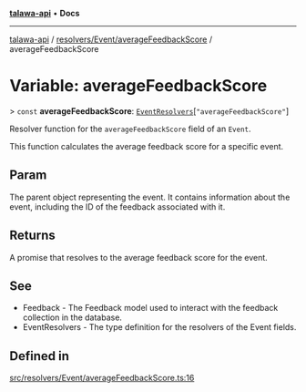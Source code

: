 [**talawa-api**](../../../../README.md) • **Docs**

***

[talawa-api](../../../../modules.md) / [resolvers/Event/averageFeedbackScore](../README.md) / averageFeedbackScore

# Variable: averageFeedbackScore

\> `const` **averageFeedbackScore**: [`EventResolvers`](../../../../types/generatedGraphQLTypes/type-aliases/EventResolvers.md)\[`"averageFeedbackScore"`\]

Resolver function for the `averageFeedbackScore` field of an `Event`.

This function calculates the average feedback score for a specific event.

## Param

The parent object representing the event. It contains information about the event, including the ID of the feedback associated with it.

## Returns

A promise that resolves to the average feedback score for the event.

## See

 - Feedback - The Feedback model used to interact with the feedback collection in the database.
 - EventResolvers - The type definition for the resolvers of the Event fields.

## Defined in

[src/resolvers/Event/averageFeedbackScore.ts:16](https://github.com/PalisadoesFoundation/talawa-api/blob/a6e7ac91b581c9109559657faf0f934f3eb41fe7/src/resolvers/Event/averageFeedbackScore.ts#L16)
